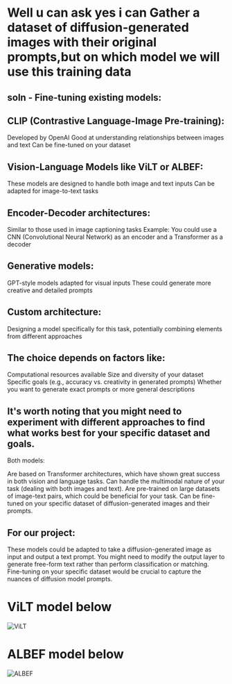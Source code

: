 # Well u can ask yes i can Gather a dataset of diffusion-generated images with their original prompts,but on which model we will use this training data

## soln - Fine-tuning existing models:

## CLIP (Contrastive Language-Image Pre-training):
Developed by OpenAI
Good at understanding relationships between images and text
Can be fine-tuned on your dataset


## Vision-Language Models like ViLT or ALBEF:

These models are designed to handle both image and text inputs
Can be adapted for image-to-text tasks


## Encoder-Decoder architectures:

Similar to those used in image captioning tasks
Example: You could use a CNN (Convolutional Neural Network) as an encoder and a Transformer as a decoder


## Generative models:

GPT-style models adapted for visual inputs
These could generate more creative and detailed prompts


## Custom architecture:

Designing a model specifically for this task, potentially combining elements from different approaches

## The choice depends on factors like:

Computational resources available
Size and diversity of your dataset
Specific goals (e.g., accuracy vs. creativity in generated prompts)
Whether you want to generate exact prompts or more general descriptions

## It's worth noting that you might need to experiment with different approaches to find what works best for your specific dataset and goals.
Both models:

Are based on Transformer architectures, which have shown great success in both vision and language tasks.
Can handle the multimodal nature of your task (dealing with both images and text).
Are pre-trained on large datasets of image-text pairs, which could be beneficial for your task.
Can be fine-tuned on your specific dataset of diffusion-generated images and their prompts.

## For our project:

These models could be adapted to take a diffusion-generated image as input and output a text prompt.
You might need to modify the output layer to generate free-form text rather than perform classification or matching.
Fine-tuning on your specific dataset would be crucial to capture the nuances of diffusion model prompts.
# ViLT model below
![ViLT](https://github.com/user-attachments/assets/42c9d314-98ea-4160-9451-3794721b90ef)

# ALBEF model below 
![ALBEF](https://github.com/user-attachments/assets/9655eba0-f463-4f60-8513-cc4a138556c4)
